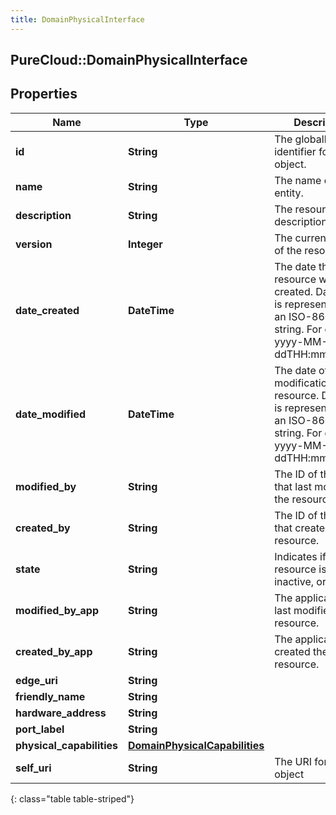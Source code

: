 ```yaml
---
title: DomainPhysicalInterface
---
```

## PureCloud::DomainPhysicalInterface

## Properties

|Name | Type | Description | Notes|
|------------ | ------------- | ------------- | -------------|
| **id** | **String** | The globally unique identifier for the object. | [optional] |
| **name** | **String** | The name of the entity. | |
| **description** | **String** | The resource&#39;s description. | [optional] |
| **version** | **Integer** | The current version of the resource. | [optional] |
| **date_created** | **DateTime** | The date the resource was created. Date time is represented as an ISO-8601 string. For example: yyyy-MM-ddTHH:mm:ss.SSSZ | [optional] |
| **date_modified** | **DateTime** | The date of the last modification to the resource. Date time is represented as an ISO-8601 string. For example: yyyy-MM-ddTHH:mm:ss.SSSZ | [optional] |
| **modified_by** | **String** | The ID of the user that last modified the resource. | [optional] |
| **created_by** | **String** | The ID of the user that created the resource. | [optional] |
| **state** | **String** | Indicates if the resource is active, inactive, or deleted. | [optional] |
| **modified_by_app** | **String** | The application that last modified the resource. | [optional] |
| **created_by_app** | **String** | The application that created the resource. | [optional] |
| **edge_uri** | **String** |  | [optional] |
| **friendly_name** | **String** |  | [optional] |
| **hardware_address** | **String** |  | [optional] |
| **port_label** | **String** |  | [optional] |
| **physical_capabilities** | [**DomainPhysicalCapabilities**](DomainPhysicalCapabilities.html) |  | [optional] |
| **self_uri** | **String** | The URI for this object | [optional] |
{: class="table table-striped"}


